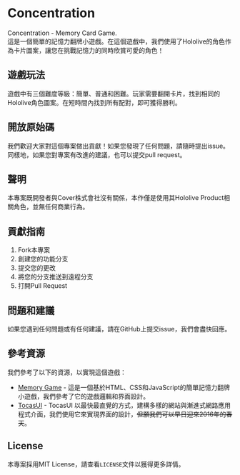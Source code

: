 # Concentration
Concentration - Memory Card Game.  
這是一個簡單的記憶力翻牌小遊戲。在這個遊戲中，我們使用了Hololive的角色作為卡片圖案，讓您在挑戰記憶力的同時欣賞可愛的角色！

## 遊戲玩法

遊戲中有三個難度等級：簡單、普通和困難。玩家需要翻開卡片，找到相同的Hololive角色圖案。在短時間內找到所有配對，即可獲得勝利。

## 開放原始碼

我們歡迎大家對這個專案做出貢獻！如果您發現了任何問題，請隨時提出issue。同樣地，如果您對專案有改進的建議，也可以提交pull request。

## 聲明

本專案既開發者與Cover株式會社沒有關係，本作僅是使用其Hololive Product相關角色，並無任何商業行為。

## 貢獻指南

1. Fork本專案
2. 創建您的功能分支
3. 提交您的更改
4. 將您的分支推送到遠程分支
5. 打開Pull Request

## 問題和建議

如果您遇到任何問題或有任何建議，請在GitHub上提交issue，我們會盡快回應。
  
## 參考資源

我們參考了以下的資源，以實現這個遊戲：

- [Memory Game](https://github.com/askiebaby/memory-game) - 這是一個基於HTML、CSS和JavaScript的簡單記憶力翻牌小遊戲，我們參考了它的遊戲邏輯和界面設計。
- [TocasUI](https://github.com/teacat/tocas) - TocasUI 以最快最直覺的方式，建構多樣的網站與漸進式網路應用程式介面，我們使用它來實現界面的設計，~~但願我們可以早日迎來2016年的春天~~。

## License

本專案採用MIT License，請查看`LICENSE`文件以獲得更多詳情。
